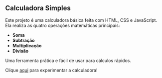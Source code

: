 ## Calculadora Simples

Este projeto é uma calculadora básica feita com HTML, CSS e JavaScript. Ela realiza as quatro operações matemáticas principais:

- **Soma**
- **Subtração**
- **Multiplicação**
- **Divisão**

Uma ferramenta prática e fácil de usar para cálculos rápidos. 

Clique [aqui](https://vicx074.github.io/Calculadora-Java-Script/) para experimentar a calculadora!
